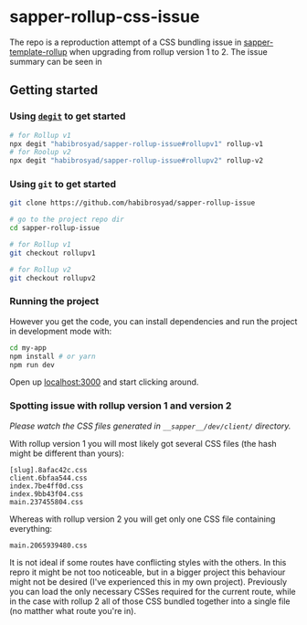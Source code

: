 # sapper-rollup-css-issue

The repo is a reproduction attempt of a CSS bundling issue in [sapper-template-rollup](https://github.com/sveltejs/sapper-template-rollup) when upgrading from rollup version 1 to 2. The issue summary can be seen in 

## Getting started


### Using [`degit`](https://github.com/Rich-Harris/degit) to get started

```bash
# for Rollup v1
npx degit "habibrosyad/sapper-rollup-issue#rollupv1" rollup-v1
# for Roolup v2
npx degit "habibrosyad/sapper-rollup-issue#rollupv2" rollup-v2
```

### Using `git` to get started
``` bash
git clone https://github.com/habibrosyad/sapper-rollup-issue

# go to the project repo dir
cd sapper-rollup-issue 

# for Rollup v1
git checkout rollupv1

# for Rollup v2
git checkout rollupv2
```

### Running the project

However you get the code, you can install dependencies and run the project in development mode with:

```bash
cd my-app
npm install # or yarn
npm run dev
```

Open up [localhost:3000](http://localhost:3000) and start clicking around.

### Spotting issue with rollup version 1 and version 2

_Please watch the CSS files generated in `__sapper__/dev/client/` directory._

With rollup version 1 you will most likely got several CSS files (the hash might be different than yours):
```
[slug].8afac42c.css
client.6bfaa544.css
index.7be4ff0d.css
index.9bb43f04.css
main.237455804.css
```

Whereas with rollup version 2 you will get only one CSS file containing everything:
```
main.2065939480.css
```

It is not ideal if some routes have conflicting styles with the others. In this repro it might be not too noticeable, but in a bigger project this behaviour might not be desired (I've experienced this in my own project). Previously you can load the only necessary CSSes required for the current route, while in the case with rollup 2 all of those CSS bundled together into a single file (no matther what route you're in).
